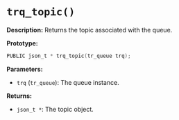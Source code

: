 # `trq_topic()`

**Description:**
Returns the topic associated with the queue.

**Prototype:**
```c
PUBLIC json_t * trq_topic(tr_queue trq);
```

**Parameters:**
- `trq` (`tr_queue`): The queue instance.

**Returns:**
- `json_t *`: The topic object.
